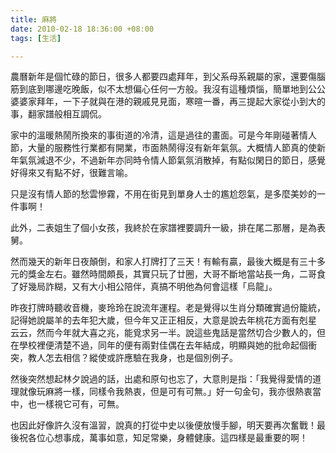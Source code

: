 ```yaml
---
title: 麻將
date: 2010-02-18 18:36:00 +08:00
tags: [生活]

---
```


 農曆新年是個忙碌的節日，很多人都要四處拜年，到父系母系親屬的家，還要傷腦筋到底到哪邊吃晚飯，似不太想偏心任何一方般。我沒有這種煩惱，簡單地到公公婆婆家拜年，一下子就與在港的親戚見見面，寒暄一番，再三提起大家從小到大的事，翻家譜般相互調侃。  
  
 家中的溫暖熱鬧所換來的事街道的冷清，這是過往的畫面。可是今年剛碰著情人節，大量的服務性行業都有開業，市面熱鬧得沒有新年氣氛。大概情人節真的使新年氣氛減退不少，不過新年亦同時令情人節氣氛消散掉，有點似閑日的節日，感覺好得來又有點不好，很難言喻。  
  
 只是沒有情人節的愁雲慘霧，不用在街見到單身人士的尷尬怨氣，是多麼美妙的一件事啊！  
  
 此外，二表姐生了個小女孩，我終於在家譜裡要調升一級，排在尾二那層，是為表舅。  
  
 然而幾天的新年日夜顛倒，和家人打牌打了三天！有輸有贏，最後大概是有三十多元的獎金左右。雖然時間頗長，其實只玩了廿圈，大哥不斷地當站長一角，二哥食了好幾局詐糊，又有大小相公陪伴，真搞不明他為何會這樣「烏龍」。  
  
 昨夜打牌時聽收音機，麥玲玲在說流年運程。老是覺得以生肖分類確實過份籠統，記得她說屬羊的去年犯大歲，但今年又正正相反，大意是說去年桃花方面有剋星 云云，然而今年就大喜之兆，能覓求另一半。說這些鬼話是當然切合少數人的，但在學校裡便清楚不過，同年的便有兩對佳偶在去年結成，明顯與她的批命起個衝 突，教人怎去相信？縱使或許應驗在我身，也是個別例子。  
  
 然後突然想起林夕說過的話，出處和原句也忘了，大意則是指：「我覺得愛情的道理就像玩麻將一樣，同樣令我熱衷，但是可有可無。」好一句金句，我亦很熱衷當中，也一樣視它可有，可無。  
  
 也因此好像許久沒有溫習，說真的打從中史以後便放慢手腳，明天要再次奮戰！最後祝各位心想事成，萬事如意，知足常樂，身體健康。這四樣是最重要的啊！ 
